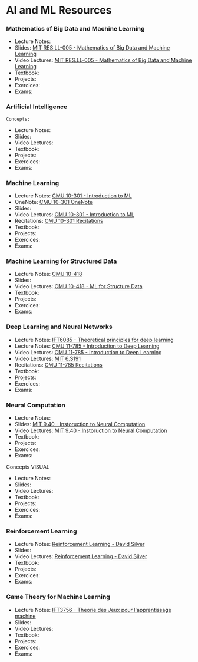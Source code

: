 # AI and ML Resources

### Mathematics of Big Data and Machine Learning

- Lecture Notes:
- Slides: [MIT RES.LL-005 - Mathematics of Big Data and Machine Learning](https://ocw.mit.edu/resources/res-ll-005-mathematics-of-big-data-and-machine-learning-january-iap-2020/lecture-notes/)
- Video Lectures: [MIT RES.LL-005 - Mathematics of Big Data and Machine Learning](https://www.youtube.com/playlist?list=PLUl4u3cNGP62uI_DWNdWoIMsgPcLGOx-V)
- Textbook:
- Projects:
- Exercices:
- Exams:

### Artificial Intelligence

 ``Concepts: ``

- Lecture Notes:
- Slides:
- Video Lectures:
- Textbook:
- Projects:
- Exercices:
- Exams:

### Machine Learning

- Lecture Notes: [CMU 10-301 - Introduction to ML](http://www.cs.cmu.edu/~mgormley/courses/10601-s20/schedule.html)
- OneNote: [CMU 10-301 OneNote](https://onedrive.live.com/redir?resid=2A78C342EA463DA9%21881&authkey=%21ABXJKwZXCIDAwjo&page=View&wd=target%28Lecture%203A.one%7C66F3F84A-A3B3-054F-91A7-C12AD32AB487%2FDecision%20Trees%20%28Part%20II%5C%29%7Cf9e0ac85-8fc3-4203-9183-65400d19d772%2F%29)
- Slides:
- Video Lectures: [CMU 10-301 - Introduction to ML](https://www.youtube.com/playlist?list=PLpqQKYIU-snAPM89YPPwyQ9xdaiAdoouk)
- Recitations: [CMU 10-301 Recitations](http://www.cs.cmu.edu/~10601-f20/#recitation)
- Textbook:
- Projects:
- Exercices:
- Exams:


### Machine Learning for Structured Data

- Lecture Notes: [CMU 10-418](http://www.cs.cmu.edu/~mgormley/courses/10418/schedule.html)
- Slides:
- Video Lectures: [CMU 10-418 - ML for Structure Data](https://www.youtube.com/playlist?list=PL4CxkUJbvNVihRKP4bXufvRLIWzeS-ieP)
- Textbook:
- Projects:
- Exercices:
- Exams:

### Deep Learning and Neural Networks

- Lecture Notes: [IFT6085 - Theoretical principles for deep learning](http://mitliagkas.github.io/ift6085-dl-theory-class/)
- Lecture Notes: [CMU 11-785 - Introduction to Deep Learning](https://deeplearning.cs.cmu.edu/F20/index.html)
- Video Lectures: [CMU 11-785 - Introduction to Deep Learning](https://www.youtube.com/playlist?list=PLp-0K3kfddPzCnS4CqKphh-zT3aDwybDe)
- Video Lectures: [MIT 6.S191](https://www.youtube.com/playlist?list=PLtBw6njQRU-rwp5__7C0oIVt26ZgjG9NI)
- Recitations: [CMU 11-785 Recitations](https://www.youtube.com/playlist?list=PLp-0K3kfddPwEwFEWePq10blIIneuP8ox)
- Textbook:
- Projects:
- Exercices:
- Exams:

### Neural Computation

- Lecture Notes:
- Slides: [MIT 9.40 - Instoruction to Neural Computation](https://ocw.mit.edu/courses/brain-and-cognitive-sciences/9-40-introduction-to-neural-computation-spring-2018/lecture-notes/)
- Video Lectures: [MIT 9.40 - Instoruction to Neural Computation](youtube.com/playlist?list=PLUl4u3cNGP61I4aI5T6OaFfRK2gihjiMm)
- Textbook:
- Projects:
- Exercices:
- Exams:

 Concepts VISUAL

- Lecture Notes:
- Slides:
- Video Lectures:
- Textbook:
- Projects:
- Exercices:
- Exams:

### Reinforcement Learning

- Lecture Notes: [Reinforcement Learning - David Silver](https://deepmind.com/learning-resources/-introduction-reinforcement-learning-david-silver)
- Slides:
- Video Lectures: [Reinforcement Learning - David Silver](https://www.youtube.com/playlist?list=PLqYmG7hTraZBiG_XpjnPrSNw-1XQaM_gB)
- Textbook:
- Projects:
- Exercices:
- Exams:

### Game Theory for Machine Learning

- Lecture Notes: [IFT3756 - Theorie des Jeux pour l'apprentissage machine](https://gauthiergidel.github.io/courses/game_theory_ML_2021.html)
- Slides:
- Video Lectures:
- Textbook:
- Projects:
- Exercices:
- Exams:
